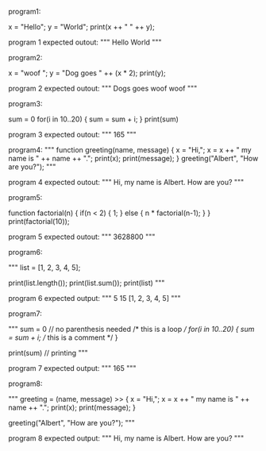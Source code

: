 program1:

x = "Hello";
y = "World";
print(x ++ " " ++ y);

program 1 expected outout:
"""
Hello World
"""

program2:

x = "woof ";
y = "Dog goes " ++ (x * 2);
print(y);

program 2 expected outout:
"""
Dogs goes woof woof 
"""

program3:

sum = 0
for(i in 10..20) {
  sum = sum + i;
}
print(sum)

program 3 expected outout:
"""
165
"""

program4:
"""
function greeting(name, message) {
  x = "Hi,";
  x = x ++ " my name is " ++ name ++ ".";
  print(x);
  print(message);
}
greeting("Albert", "How are you?");
"""

program 4 expected outout:
"""
Hi, my name is Albert.
How are you?
"""

program5:

function factorial(n) {
  if(n < 2) {
    1;
  } else {
    n * factorial(n-1);
  }
}
print(factorial(10));

program 5 expected outout:
"""
3628800
"""

program6:

"""
list = [1, 2, 3, 4, 5];

print(list.length());
print(list.sum());
print(list)
"""

program 6 expected output:
"""
5
15
[1, 2, 3, 4, 5]
"""

program7:

"""
sum = 0 // no parenthesis needed
/* this is a loop */
for(i in 10..20) {
  sum = sum + i; /* this is a comment */
}

print(sum) // printing
"""

program 7 expected output:
"""
165
"""

program8:

"""
greeting = (name, message) >> {
  x = "Hi,";
  x = x ++ " my name is " ++ name ++ ".";
  print(x);
  print(message);
}

greeting("Albert", "How are you?");
"""

program 8 expected output:
"""
Hi, my name is Albert.
How are you?
"""